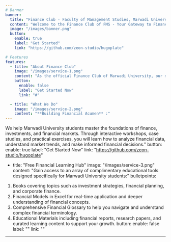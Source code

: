 ```yaml
---
# Banner
banner:
  title: "Finance Club - Faculty of Management Studies, Marwadi University"
  content: "Welcome to the Finance Club of FMS - Your Gateway to Financial Mastery!"
  image: "/images/banner.png"
  button:
    enable: true
    label: "Get Started"
    link: "https://github.com/zeon-studio/hugoplate"

# Features
features:
  - title: "About Finance Club"
    image: "/images/service-1.png"
    content: "As the official Finance Club of Marwadi University, our mission is to equip students with essential financial knowledge and skills. We provide a collaborative platform where students can develop their financial acumen through practical experiences, peer learning, and a wealth of educational resources."
    button:
      enable: false
      label: "Get Started Now"
      link: "#"

  - title: "What We Do"
    image: "/images/service-2.png"
    content: "**Building Financial Acumen** :"
---
```

We help Marwadi University students master the foundations of finance, investments, and financial markets. Through interactive workshops, case studies, and practical exercises, you will learn how to analyze financial data, understand market trends, and make informed financial decisions."
    button:
      enable: true
      label: "Get Started Now"
      link: "https://github.com/zeon-studio/hugoplate"

  - title: "Free Financial Learning Hub"
    image: "/images/service-3.png"
    content: "Gain access to an array of complimentary educational tools designed specifically for Marwadi University students:"
    bulletpoints:
1. Books covering topics such as investment strategies, financial planning, and corporate finance.
2. Financial Models in Excel for real-time application and deeper understanding of financial concepts.
3. Comprehensive Financial Glossary to help you navigate and understand complex financial terminology.
4. Educational Materials including financial reports, research papers, and curated learning content to support your growth.
    button:
      enable: false
      label: ""
      link: ""
---
